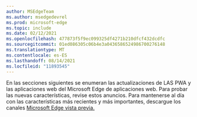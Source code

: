 ```yaml
---
author: MSEdgeTeam
ms.author: msedgedevrel
ms.prod: microsoft-edge
ms.topic: include
ms.date: 02/12/2021
ms.openlocfilehash: 477873f5f9ec099325df4271b210dfcf432dcdfc
ms.sourcegitcommit: 01ed086305c06b4e3a0436586524986700276148
ms.translationtype: MT
ms.contentlocale: es-ES
ms.lasthandoff: 08/14/2021
ms.locfileid: "11893545"
---
```

En las secciones siguientes se enumeran las actualizaciones de LAS PWA y las aplicaciones web del Microsoft Edge de aplicaciones web.  Para probar las nuevas características, revise estos anuncios.  Para mantenerse al día con las características más recientes y más importantes, descargue los canales [Microsoft Edge vista previa.][MicrosoftEdgePreviewChannels]

<!-- links -->  

[MicrosoftEdgePreviewChannels]: https://www.microsoftedgeinsider.com/download "Canales de vista previa de Microsoft Edge"  
  
